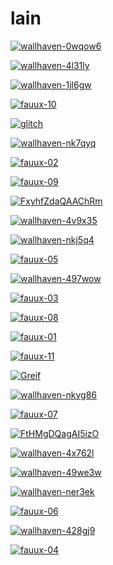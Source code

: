 # lain

<a href="wallhaven-0wqow6.png"><img alt="wallhaven-0wqow6" src="wallhaven-0wqow6.png"></a>

<a href="wallhaven-4l31ly.jpg"><img alt="wallhaven-4l31ly" src="wallhaven-4l31ly.jpg"></a>

<a href="wallhaven-1jl6gw.png"><img alt="wallhaven-1jl6gw" src="wallhaven-1jl6gw.png"></a>

<a href="fauux-10.png"><img alt="fauux-10" src="fauux-10.png"></a>

<a href="glitch.png"><img alt="glitch" src="glitch.png"></a>

<a href="wallhaven-nk7qyq.jpg"><img alt="wallhaven-nk7qyq" src="wallhaven-nk7qyq.jpg"></a>

<a href="fauux-02.png"><img alt="fauux-02" src="fauux-02.png"></a>

<a href="fauux-09.png"><img alt="fauux-09" src="fauux-09.png"></a>

<a href="FxyhfZdaQAAChRm.png"><img alt="FxyhfZdaQAAChRm" src="FxyhfZdaQAAChRm.png"></a>

<a href="wallhaven-4v9x35.png"><img alt="wallhaven-4v9x35" src="wallhaven-4v9x35.png"></a>

<a href="wallhaven-nkj5q4.jpg"><img alt="wallhaven-nkj5q4" src="wallhaven-nkj5q4.jpg"></a>

<a href="fauux-05.png"><img alt="fauux-05" src="fauux-05.png"></a>

<a href="wallhaven-497wow.jpg"><img alt="wallhaven-497wow" src="wallhaven-497wow.jpg"></a>

<a href="fauux-03.png"><img alt="fauux-03" src="fauux-03.png"></a>

<a href="fauux-08.png"><img alt="fauux-08" src="fauux-08.png"></a>

<a href="fauux-01.png"><img alt="fauux-01" src="fauux-01.png"></a>

<a href="fauux-11.png"><img alt="fauux-11" src="fauux-11.png"></a>

<a href="Greif.jpg"><img alt="Greif" src="Greif.jpg"></a>

<a href="wallhaven-nkvg86.png"><img alt="wallhaven-nkvg86" src="wallhaven-nkvg86.png"></a>

<a href="fauux-07.png"><img alt="fauux-07" src="fauux-07.png"></a>

<a href="FtHMgDQagAI5izO.png"><img alt="FtHMgDQagAI5izO" src="FtHMgDQagAI5izO.png"></a>

<a href="wallhaven-4x762l.jpg"><img alt="wallhaven-4x762l" src="wallhaven-4x762l.jpg"></a>

<a href="wallhaven-49we3w.png"><img alt="wallhaven-49we3w" src="wallhaven-49we3w.png"></a>

<a href="wallhaven-ner3ek.jpg"><img alt="wallhaven-ner3ek" src="wallhaven-ner3ek.jpg"></a>

<a href="fauux-06.png"><img alt="fauux-06" src="fauux-06.png"></a>

<a href="wallhaven-428gj9.jpg"><img alt="wallhaven-428gj9" src="wallhaven-428gj9.jpg"></a>

<a href="fauux-04.png"><img alt="fauux-04" src="fauux-04.png"></a>

